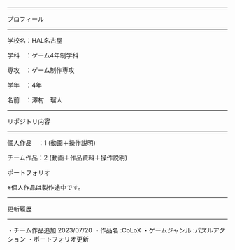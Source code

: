 ***************************************
プロフィール
***************************************
学校名：HAL名古屋

学科　：ゲーム4年制学科

専攻　：ゲーム制作専攻

学年　：4年

名前　：澤村　瑠人
***************************************
リポジトリ内容
***************************************
個人作品　：1   (動画＋操作説明)

チーム作品：2   (動画＋作品資料＋操作説明)

ポートフォリオ

※個人作品は製作途中です。
***************************************
更新履歴
***************************************
・チーム作品追加  2023/07/20
  ・作品名        :CoLoX
  ・ゲームジャンル :パズルアクション
・ポートフォリオ更新
